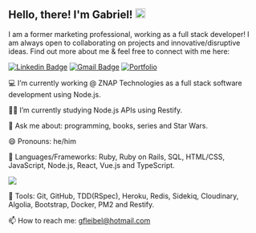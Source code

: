## Hello, there! I'm Gabriel! <img src="https://raw.githubusercontent.com/aemmadi/aemmadi/master/wave.gif" width="20px">

I am a former marketing professional, working as a full stack developer! I am always open to collaborating on projects and innovative/disruptive ideas. Find out more about me & feel free to connect with me here:

[![Linkedin Badge](https://img.shields.io/badge/-gabrielleibel-blue?style=flat-square&logo=Linkedin&logoColor=white&link=https://www.linkedin.com/in/gabrielleibel/)](https://www.linkedin.com/in/gabrielleibel/)
[![Gmail Badge](https://img.shields.io/badge/-gfleibel@hotmail.com-c14438?style=flat-square&logo=Gmail&logoColor=white&link=mailto:gfleibel@hotmail.com)](mailto:gfleibel@hotmail.com)
[![Portfolio](https://img.shields.io/badge/Portfolio-%23000000.svg?style=for-the-badge&logo=firefox&logoColor=#FF7139&link=https://troopl.com/gfleibel)](https://troopl.com/gfleibel)

💻 I’m currently working @ ZNAP Technologies as a full stack software development using Node.js.

🧑‍🎓 I’m currently studying Node.js APIs using Restify.
  
💬 Ask me about: programming, books, series and Star Wars.

😄 Pronouns: he/him

🧠 Languages/Frameworks: Ruby, Ruby on Rails, SQL, HTML/CSS, JavaScript, Node.js, React, Vue.js and TypeScript.

 <img src = "https://github-readme-stats.vercel.app/api/top-langs/?username=gfleibel&layout=compact">

🔨 Tools: Git, GitHub, TDD(RSpec), Heroku, Redis, Sidekiq, Cloudinary, Algolia, Bootstrap, Docker, PM2 and Restify.

 📫 How to reach me: gfleibel@hotmail.com
